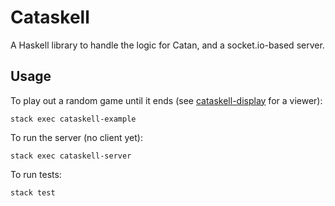 # Cataskell

A Haskell library to handle the logic for Catan, and a socket.io-based server.

## Usage

To play out a random game until it ends
(see [cataskell-display][cataskell-display] for a viewer):

`stack exec cataskell-example`

To run the server (no client yet):

`stack exec cataskell-server`

To run tests:

`stack test`

[cataskell-display]: https://github.com/corajr/cataskell-display
